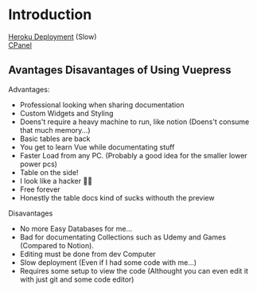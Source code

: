 # Introduction

[Heroku Deployment](https://code-documentation.herokuapp.com/) (Slow)
<br>
[CPanel](https://docs.wangnelson.xyz/)

## Avantages Disavantages of Using Vuepress



Advantages:
- Professional looking when sharing documentation
- Custom Widgets and Styling
- Doens't require a heavy machine to run, like notion (Doens't consume that much memory...)
- Basic tables are back 
- You get to learn Vue while documentating stuff
- Faster Load from any PC. (Probably a good idea for the smaller lower power pcs)
- Table on the side!
- I look like a hacker 👩‍💻
- Free forever
- Honestly the table docs kind of sucks withouth the preview

Disavantages
- No more Easy Databases for me... 
- Bad for documentating Collections such as Udemy and Games (Compared to Notion).
- Editing must be done from dev Computer
- Slow deployment (Even if I had some code with me...) 
- Requires some setup to view the code (Althought you can even edit it with just git and some code editor)








